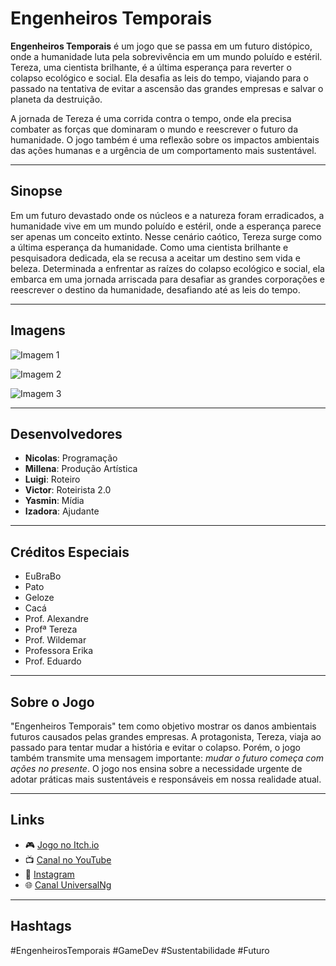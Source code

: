 # Engenheiros Temporais

**Engenheiros Temporais** é um jogo que se passa em um futuro distópico, onde a humanidade luta pela sobrevivência em um mundo poluído e estéril. Tereza, uma cientista brilhante, é a última esperança para reverter o colapso ecológico e social. Ela desafia as leis do tempo, viajando para o passado na tentativa de evitar a ascensão das grandes empresas e salvar o planeta da destruição. 

A jornada de Tereza é uma corrida contra o tempo, onde ela precisa combater as forças que dominaram o mundo e reescrever o futuro da humanidade. O jogo também é uma reflexão sobre os impactos ambientais das ações humanas e a urgência de um comportamento mais sustentável.

---

## Sinopse

Em um futuro devastado onde os núcleos e a natureza foram erradicados, a humanidade vive em um mundo poluído e estéril, onde a esperança parece ser apenas um conceito extinto. Nesse cenário caótico, Tereza surge como a última esperança da humanidade. Como uma cientista brilhante e pesquisadora dedicada, ela se recusa a aceitar um destino sem vida e beleza. Determinada a enfrentar as raízes do colapso ecológico e social, ela embarca em uma jornada arriscada para desafiar as grandes corporações e reescrever o destino da humanidade, desafiando até as leis do tempo.

---

## Imagens

![Imagem 1](https://github.com/user-attachments/assets/ba47add6-abea-4274-a227-28b362293de3)

![Imagem 2](https://github.com/user-attachments/assets/b9d973bf-2c9c-4b52-a213-689b71e34608)

![Imagem 3](https://github.com/user-attachments/assets/f8bcb268-d84f-4913-be7c-c114bb5eebd8)

---

## Desenvolvedores

- **Nicolas**: Programação
- **Millena**: Produção Artística
- **Luigi**: Roteiro
- **Victor**: Roteirista 2.0
- **Yasmin**: Mídia
- **Izadora**: Ajudante

---

## Créditos Especiais

- EuBraBo
- Pato
- Geloze
- Cacá
- Prof. Alexandre
- Profª Tereza
- Prof. Wildemar
- Professora Erika
- Prof. Eduardo

---

## Sobre o Jogo

"Engenheiros Temporais" tem como objetivo mostrar os danos ambientais futuros causados pelas grandes empresas. A protagonista, Tereza, viaja ao passado para tentar mudar a história e evitar o colapso. Porém, o jogo também transmite uma mensagem importante: *mudar o futuro começa com ações no presente*. O jogo nos ensina sobre a necessidade urgente de adotar práticas mais sustentáveis e responsáveis em nossa realidade atual.

---

## Links

- 🎮 [Jogo no Itch.io](https://eubrabo48.itch.io/engenheiro-temporais)
- 📺 [Canal no YouTube](https://youtube.com/@eu_bra_bo48?si=h4WUFMhvNAi4vQlM)
- 📸 [Instagram](https://www.instagram.com/eu_bra_bo48?igsh=MWd2MmVmbzRjbXdjcg==)
- 🌐 [Canal UniversalNg](https://www.youtube.com/@UniversalNg)

---

## Hashtags

#EngenheirosTemporais #GameDev #Sustentabilidade #Futuro
